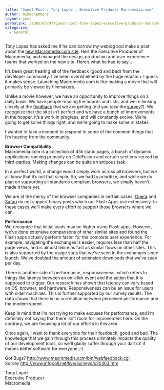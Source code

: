 ```yaml
---
title: 'Guest Post : Tony Lopez : Executive Producer Macromedia.com'
author: mikechambers
layout: post
permalink: /2003/03/07/guest-post-tony-lopez-executive-producer-macromediacom/
categories:
  - General
---
```



Tony Lopez has asked me if he can borrow my weblog and make a post about the [new Macromedia.com site][1]. He&#8217;s the Executive Producer of Macromedia, and managed the design, production and user experience teams that worked on the new site. Here&#8217;s what he had to say&#8230;

It&#8217;s been great hearing all of the feedback (good and bad) from the developer community. I&#8217;ve been overwhelmed by the huge reaction. I guess it makes sense. Launching Macromedia.com is like making a movie that will primarily be viewed by filmmakers. 

Unlike a movie however, we have an opportunity to improve things on a daily basis. We have people reading the boards and lists, and we&#8217;re looking closely at the [feedback][2] that we are getting (did you take the [survey][3]?). We recognize that the site isn&#8217;t perfect and we have a bunch of improvements in the hopper. It&#8217;s a work in progress, and will constantly evolve. We&#8217;re going to get some things right, and we&#8217;re going to make some mistakes. 

I wanted to take a moment to respond to some of the common things that I&#8217;m hearing from the community.  
<!--more-->

  
**Browser Compatibility**  
Macromedia.com is a collection of 45k static pages, a bunch of dynamic applications running primarily on ColdFusion and certain sections served by third-parties. Making changes can be quite an arduous task. 

In a perfect world, a change would simply work across all browsers, but we all know that it&#8217;s not that simple. So, we had to prioritize, and while we do plan on supporting all standards compliant browsers, we simply haven&#8217;t made it there yet. 

We are at the mercy of the browser companies in certain cases. [Opera][4] and [Safari][5] do not support binary posts which our Flash Apps use extensively. In these cases we&#8217;ll make every effort to support those browsers where we can. 

**Performance**  
We recognize that initial loads may be higher using Flash apps. However, we&#8217;ve done extensive comparisons of other similar sites and found the Flash apps actually perform faster for the complete user experience. For example, navigating the exchanges is easier, requires less than half the page views, and is almost twice as fast as similar flows on other sites. This is also supported by the usage stats that we&#8217;ve seen in the exchanges since launch. We&#8217;ve doubled the amount of extension downloads that we&#8217;ve seen per day.

There is another side of performance, responsiveness, which refers to things like latency between an on-click event and the action that it is supposed to trigger. Our research has shown that latency can vary based on OS, browser, and hardware. Responsiveness can be an issue for users with older machines. This is further supported by our survey results. The data shows that there is no correlation between perceived performance and the modem speed. 

Keep in mind that I&#8217;m not trying to make excuses for performance, and I&#8217;m definitely not saying that there isn&#8217;t room for improvement here. On the contrary, we are focusing a lot of our efforts in this area.

Once again, I want to thank everyone for their feedback, good and bad. The knowledge that we gain through this process ultimately impacts the quality of our development tools, so we&#8217;ll gladly suffer through your darts if it means better software for everyone ;-)

Got Bugs? <http://www.macromedia.com/bin/webfeedback.cgi>  
Survey <http://www.infopoll.net/live/surveys/s20463.htm>

Tony Lopez  
Executive Producer  
Macromedia

 [1]: http://www.macromedia.com
 [2]: http://www.macromedia.com/bin/webfeedback.cgi
 [3]: http://www.infopoll.net/live/surveys/s20463.htm
 [4]: http://www.opera.com
 [5]: http://www.apple.com/safari/